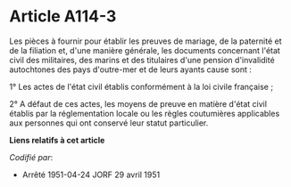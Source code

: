 # Article A114-3

Les pièces à fournir pour établir les preuves de mariage, de la paternité et de la filiation et, d'une manière générale, les
documents concernant l'état civil des militaires, des marins et des titulaires d'une pension d'invalidité autochtones des
pays d'outre-mer et de leurs ayants cause sont :

1° Les actes de l'état civil établis conformément à la loi civile française ;

2° A défaut de ces actes, les moyens de preuve en matière d'état civil établis par la réglementation locale ou les règles
coutumières applicables aux personnes qui ont conservé leur statut particulier.

**Liens relatifs à cet article**

_Codifié par_:

  - Arrêté 1951-04-24 JORF 29 avril 1951
